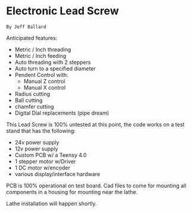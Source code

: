 # Electronic Lead Screw
    By Jeff Ballard

Anticipated features:
  - Metric / Inch threading
  - Metric / Inch feeding
  - Auto threading with 2 steppers
  - Auto turn to a specified diameter
  - Pendent Control with:
    - Manual Z control
    - Manual X control
  - Radius cutting
  - Ball cutting
  - chamfer cutting
  - Digital Dial replacements (pipe dream)


This Lead Screw is 100% untested at this point, the code works on a test stand that has the following:
  - 24v power supply
  - 12v power supply
  - Custom PCB w/ a Teensy 4.0
  - 1 stepper motor w/Driver
  - 1 DC motor w/encoder
  - various display/interface hardware

PCB is 100% operational on test board.  Cad files to come for mounting all components in a housing for mounting near the lathe.

Lathe installation will happen shortly.
